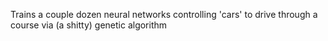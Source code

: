 Trains a couple dozen neural networks controlling 'cars' to drive through a course via (a shitty) genetic algorithm
